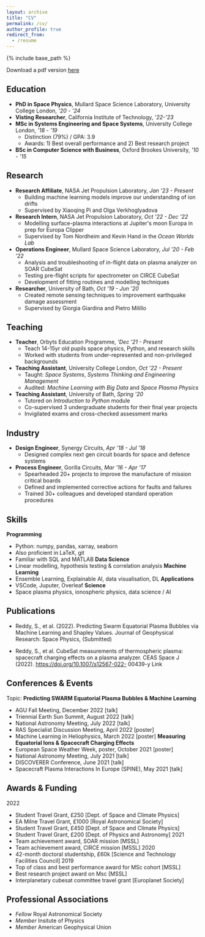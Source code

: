 ```yaml
---
layout: archive
title: "CV"
permalink: /cv/
author_profile: true
redirect_from:
  - /resume
---
```


{% include base_path %}

Download a pdf version [here](/files/Resume_Live.pdf)

Education
------
* **PhD in Space Physics**, Mullard Space Science Laboratory, University College London, _'20 - '24_
* **Visting Researcher**, California Institute of Technology, _'22-'23_
* **MSc in Systems Engineering and Space Systems**, University College London, _'18 - '19_
  * Distinction (79%) / GPA: 3.9
  * Awards: 1) Best overall performance and 2) Best research project
* **BSc in Computer Science with Business**, Oxford Brookes University, _'10 - '15_

Research
------
* **Research Affiliate**, NASA Jet Propulsion Laboratory, _Jan '23 - Present_
  * Building machine learning models improve our understanding of ion drifts
  * Supervised by Xiaoqing Pi and Olga Verkhoglyadova
* **Research Intern**, NASA Jet Propulsion Laboratory, _Oct '22 - Dec '22_
  * Modelling surface-plasma interactions at Jupiter's moon Europa in prep for Europa Clipper
  * Supervised by Tom Nordheim and Kevin Hand in the _Ocean Worlds Lab_
* **Operations Engineer**, Mullard Space Science Laboratory, _Jul '20 - Feb '22_
  * Analysis and troubleshooting of in-flight data on plasma analyzer on SOAR CubeSat
  * Testing pre-flight scripts for spectrometer on CIRCE CubeSat
  * Development of fitting routines and modelling techniques
* **Researcher**, University of Bath, _Oct '19 - Jun '20_
  * Created remote sensing techniques to improvement earthquake damage assessment
  * Supervised by Giorgia Giardina and Pietro Milillo

Teaching
------
* **Teacher**, Orbyts Education Programme, _'Dec '21 - Present_
  * Teach 14-15yr old pupils space physics, Python, and research skills
  * Worked with students from under-represented and non-privileged backgrounds
* **Teaching Assistant**, University College London, _Oct '22 - Present_
  * Taught: _Space Systems_, _Systems Thinking and Engineering Management_
  * Audited: _Machine Learning with Big Data_ and _Space Plasma Physics_
* **Teaching Assistant**, University of Bath, _Spring '20_
  * Tutored on _Introduction to Python_ module
  * Co-supervised 3 undergraduate students for their final year projects
  * Invigilated exams and cross-checked assessment marks

Industry
------
* **Design Engineer**, Synergy Circuits, _Apr '18 - Jul '18_
  * Designed complex next gen circuit boards for space and defence systems
* **Process Engineer**, Gorilla Circuits, _Mar '16 - Apr '17_
  * Spearheaded 20+ projects to improve the manufacture of mission critical boards
  * Defined and implemented corrective actions for faults and failures
  * Trained 30+ colleagues and developed standard operation procedures

Skills
------
**Programming**
* Python: numpy, pandas, xarray, seaborn
* Also proficient in LaTeX, git
* Familiar with SQL and MATLAB
**Data Science**
* Linear modelling, hypothesis testing & correlation analysis
**Machine Learning**
* Ensemble Learning, Explainable AI, data visualisation, DL
**Applications**
* VSCode, Juputer, Overleaf
**Science**
* Space plasma physics, ionospheric physics, data science / AI

Publications
------
* Reddy, S., et al. (2022). Predicting Swarm Equatorial Plasma Bubbles via Machine
Learning and Shapley Values. Journal of Geophysical Research: Space Physics,
(Submitted)

* Reddy, S., et al. CubeSat measurements of thermospheric plasma: spacecraft charging
effects on a plasma analyzer. CEAS Space J (2022). https://doi.org/10.1007/s12567-022-
00439-y Link

Conferences & Events
------
Topic: **Predicting SWARM Equatorial Plasma Bubbles & Machine Learning**
* AGU Fall Meeting, December 2022 [talk]
* Triennial Earth Sun Summit, August 2022 [talk]
* National Astronomy Meeting, July 2022 [talk]
* RAS Specialist Discussion Meeting, April 2022 [poster]
* Machine Learning in Heliophysics, March 2022 [poster]
**Measuring Equatorial Ions & Spacecraft Charging Effects**
* European Space Weather Week, poster, October 2021 [poster]
* National Astronomy Meeting, July 2021 [talk]
* DISCOVERER Conference, June 2021 [talk]
* Spacecraft Plasma Interactions In Europe (SPINE), May 2021 [talk]

Awards & Funding
------
2022 
* Student Travel Grant, £250 [Dept. of Space and Climate Physics]
* EA Milne Travel Grant, £1000 [Royal Astronomical Society]
* Student Travel Grant, £450 [Dept. of Space and Climate Physics]
* Student Travel Grant, £200 [Dept. of Physics and Astronomy]
2021 
* Team achievement award, SOAR mission [MSSL]
* Team achievement award, CIRCE mission [MSSL]
2020 
* 42-month doctoral studentship, £60k [Science and Technology Facilities Council]
2019 
* Top of class and best performance award for MSc cohort [MSSL]
* Best research project award on Msc [MSSL]
* Interplanetary cubesat committee travel grant [Europlanet Society]

Professional Associations
------
* _Fellow_ Royal Astronomical Society
* _Member_ Insitute of Physics
* _Member_ American Geophysical Union

